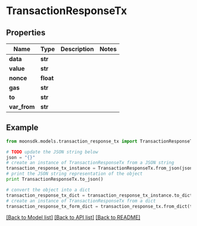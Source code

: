 # TransactionResponseTx


## Properties

Name | Type | Description | Notes
------------ | ------------- | ------------- | -------------
**data** | **str** |  | 
**value** | **str** |  | 
**nonce** | **float** |  | 
**gas** | **str** |  | 
**to** | **str** |  | 
**var_from** | **str** |  | 

## Example

```python
from moonsdk.models.transaction_response_tx import TransactionResponseTx

# TODO update the JSON string below
json = "{}"
# create an instance of TransactionResponseTx from a JSON string
transaction_response_tx_instance = TransactionResponseTx.from_json(json)
# print the JSON string representation of the object
print TransactionResponseTx.to_json()

# convert the object into a dict
transaction_response_tx_dict = transaction_response_tx_instance.to_dict()
# create an instance of TransactionResponseTx from a dict
transaction_response_tx_form_dict = transaction_response_tx.from_dict(transaction_response_tx_dict)
```
[[Back to Model list]](../README.md#documentation-for-models) [[Back to API list]](../README.md#documentation-for-api-endpoints) [[Back to README]](../README.md)


